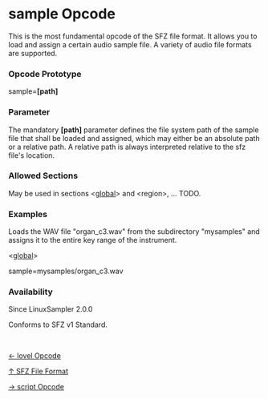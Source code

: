 # sample Opcode

This is the most fundamental opcode of the SFZ file format.
It allows you to load and assign a certain audio sample file.
A variety of audio file formats are supported. 

### Opcode Prototype

sample=**[path]**

### Parameter

The mandatory **[path]** parameter defines the file system path of the sample
file that shall be loaded and assigned, which may either be an absolute path or
a relative path. A relative path is always interpreted relative to the
sfz file's location.

### Allowed Sections

May be used in sections <[global](../section/global)> and \<region\>, ... TODO.

### Examples

Loads the WAV file "organ_c3.wav" from the subdirectory "mysamples" and assigns
it to the entire key range of the instrument. 

<[global](../section/global)>

sample=mysamples/organ_c3.wav

### Availability

Since LinuxSampler 2.0.0

Conforms to SFZ v1 Standard.

<br>
<link rel="stylesheet" href="/linuxsampler/style.css">
<div>
    <div id="r" class="child-div"><p><a href="lovel">← lovel Opcode</a></p></div>
    <div id="c" class="child-div"><p><a href="..">↑ SFZ File Format</a></p></div>
    <div id="l" class="child-div"><p><a href="script">→ script Opcode</a></p></div>
</div>
